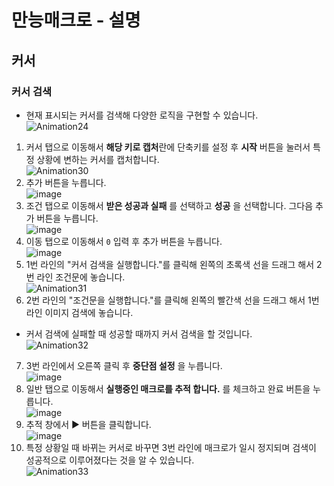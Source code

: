 # 만능매크로 - 설명 <br>

## 커서 <br>
### 커서 검색 <br>
- 현재 표시되는 커서를 검색해 다양한 로직을 구현할 수 있습니다. <br>
![Animation24](https://github.com/user-attachments/assets/80e51af6-b545-4ae4-9e50-1eb97a3b35db) <br>
1. 커서 탭으로 이동해서 **해당 키로 캡처**란에 단축키를 설정 후 **시작** 버튼을 눌러서 특정 상황에 변하는 커서를 캡처합니다. <br>
![Animation30](https://github.com/user-attachments/assets/de86ffc3-8fcc-4e6d-859d-4e94d43264e4) <br>
2. 추가 버튼을 누릅니다. <br>
![image](https://github.com/user-attachments/assets/afd4378f-ecbc-4d5a-89ce-428f1f4c1196) <br>
3. 조건 탭으로 이동해서 **받은 성공과 실패** 를 선택하고 **성공** 을 선택합니다. 그다음 추가 버튼을 누릅니다. <br>
![image](https://github.com/user-attachments/assets/2c77bbeb-422e-4cfb-b5c0-d97344168a49) <br>
4. 이동 탭으로 이동해서 ```0``` 입력 후 추가 버튼을 누릅니다. <br>
![image](https://github.com/user-attachments/assets/14982516-0f5d-40de-9911-ff8b053768b4) <br>
5. 1번 라인의 "커서 검색을 실행합니다."를 클릭해 왼쪽의 초록색 선을 드래그 해서 2번 라인 조건문에 놓습니다. <br>
![Animation31](https://github.com/user-attachments/assets/b6d6bfd8-88b9-4482-be25-226bc3df7358) <br>
6. 2번 라인의 "조건문을 실행합니다."를 클릭해 왼쪽의 빨간색 선을 드래그 해서 1번 라인 이미지 검색에 놓습니다. <br>
  - 커서 검색에 실패할 때 성공할 때까지 커서 검색을 할 것입니다. <br>
![Animation32](https://github.com/user-attachments/assets/c20e6561-e0c6-43d1-a8b7-06cf81f4b0be) <br>
7. 3번 라인에서 오른쪽 클릭 후 **중단점 설정** 을 누릅니다. <br>
![image](https://github.com/user-attachments/assets/3c6603bb-a7ae-4b23-a641-d1e524e1c8f7) <br>
8. 일반 탭으로 이동해서 **실행중인 매크로를 추적 합니다.** 를 체크하고 완료 버튼을 누릅니다. <br>
![image](https://github.com/user-attachments/assets/a21549b2-c10d-4f7e-9332-b12d2fb02e36) <br>
9. 추적 창에서 ▶ 버튼을 클릭합니다. <br>
![image](https://github.com/user-attachments/assets/cba4198b-1037-4aba-8bc5-2083d1fe1825) <br>
10. 특정 상황일 때 바뀌는 커서로 바꾸면 3번 라인에 매크로가 일시 정지되며 검색이 성공적으로 이루어졌다는 것을 알 수 있습니다. <br>
![Animation33](https://github.com/user-attachments/assets/677a4934-143a-47e8-b1fa-0d4ea240bf38) <br>
